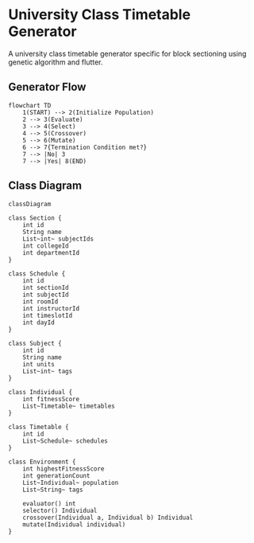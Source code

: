 # University Class Timetable Generator

A university class timetable generator specific for block sectioning using genetic algorithm and flutter.

## Generator Flow

```mermaid
flowchart TD
    1(START) --> 2(Initialize Population)
    2 --> 3(Evaluate)
    3 --> 4(Select)
    4 --> 5(Crossover)
    5 --> 6(Mutate)
    6 --> 7{Termination Condition met?}
    7 --> |No| 3
    7 --> |Yes| 8(END)
```

## Class Diagram
```mermaid
classDiagram

class Section {
    int id
    String name
    List~int~ subjectIds
    int collegeId
    int departmentId
}

class Schedule { 
    int id
    int sectionId
    int subjectId
    int roomId
    int instructorId 
    int timeslotId
    int dayId
}

class Subject {
    int id
    String name
    int units
    List~int~ tags
}

class Individual {
    int fitnessScore
    List~Timetable~ timetables
}

class Timetable {
    int id
    List~Schedule~ schedules
}

class Environment {
    int highestFitnessScore
    int generationCount
    List~Individual~ population
    List~String~ tags

    evaluator() int
    selector() Individual
    crossover(Individual a, Individual b) Individual
    mutate(Individual individual)
}
```
